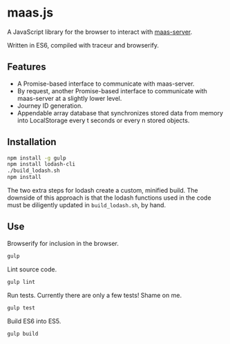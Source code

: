 # maas.js

A JavaScript library for the browser to interact with [maas-server](https://github.com/okffi/maas-server).

Written in ES6, compiled with traceur and browserify.


## Features

- A Promise-based interface to communicate with maas-server.
- By request, another Promise-based interface to communicate with maas-server at a slightly lower level.
- Journey ID generation.
- Appendable array database that synchronizes stored data from memory into LocalStorage every t seconds or every n stored objects.


## Installation

```sh
npm install -g gulp
npm install lodash-cli
./build_lodash.sh
npm install
```

The two extra steps for lodash create a custom, minified build.
The downside of this approach is that the lodash functions used in the code must be diligently updated in `build_lodash.sh`, by hand.


## Use

Browserify for inclusion in the browser.
```sh
gulp
```

Lint source code.
```sh
gulp lint
```

Run tests. Currently there are only a few tests! Shame on me.
```sh
gulp test
```

Build ES6 into ES5.
```sh
gulp build
```
